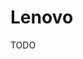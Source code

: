 # Lenovo

<!--
https://pcsupport.lenovo.com/us/en/products/laptops-and-netbooks/legion-series/legion-5-15imh05h/solutions/ht500207-how-to-boot-from-usb-disk-in-the-bios-boot-menu-windows-8-windows-10-ideapadlenovo-laptops
-->

TODO
